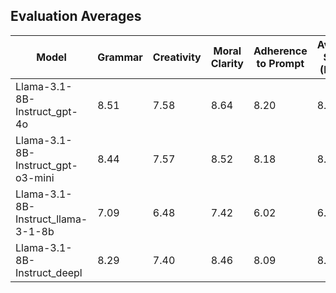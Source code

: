 ## Evaluation Averages
| Model | Grammar | Creativity | Moral Clarity | Adherence to Prompt | Average Score (Mean) | Count | Avg Input Tokens | Avg Output Tokens | Avg Inference Time (s) |
|-------|---------|------------|---------------|---------------------|-----------------|-------|-----------------|------------------|------------------------|
| Llama-3.1-8B-Instruct_gpt-4o | 8.51 | 7.58 | 8.64 | 8.20 | 8.23 | 100 | 141.5 | 350.6 | 101.69 |
| Llama-3.1-8B-Instruct_gpt-o3-mini | 8.44 | 7.57 | 8.52 | 8.18 | 8.18 | 100 | 141.5 | 350.6 | 101.69 |
| Llama-3.1-8B-Instruct_llama-3-1-8b | 7.09 | 6.48 | 7.42 | 6.02 | 6.75 | 100 | 141.5 | 350.6 | 101.69 |
| Llama-3.1-8B-Instruct_deepl | 8.29 | 7.40 | 8.46 | 8.09 | 8.06 | 100 | 141.5 | 350.6 | 101.69 |
